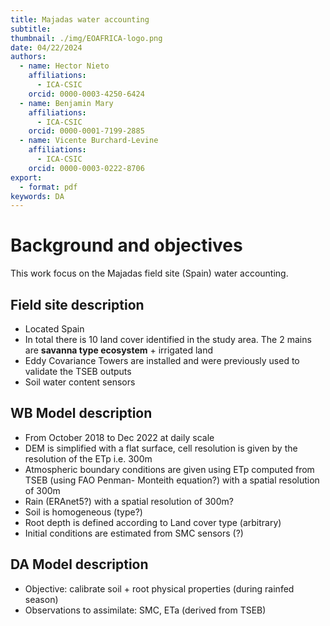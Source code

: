 ```yaml
---
title: Majadas water accounting
subtitle: 
thumbnail: ./img/EOAFRICA-logo.png
date: 04/22/2024
authors:
  - name: Hector Nieto
    affiliations:
      - ICA-CSIC
    orcid: 0000-0003-4250-6424
  - name: Benjamin Mary
    affiliations:
      - ICA-CSIC
    orcid: 0000-0001-7199-2885
  - name: Vicente Burchard-Levine
    affiliations:
      - ICA-CSIC
    orcid: 0000-0003-0222-8706
export: 
  - format: pdf
keywords: DA
---
```


# Background and objectives

This work focus on the Majadas field site (Spain) water accounting. 

## Field site description
- Located Spain
- In total there is 10 land cover identified in the study area. The 2 mains are **savanna type ecosystem** + irrigated land
- Eddy Covariance Towers are installed and were previously used to validate the TSEB outputs 
- Soil water content sensors 

## WB Model description
- From October 2018 to Dec 2022 at daily scale
- DEM is simplified with a flat surface, cell resolution is given by the resolution of the ETp i.e. 300m
- Atmospheric boundary conditions are given using ETp computed from TSEB (using  FAO Penman- Monteith equation?) with a spatial resolution of 300m
- Rain (ERAnet5?) with a spatial resolution of 300m?
- Soil is homogeneous (type?)
- Root depth is defined according to Land cover type (arbitrary)
- Initial conditions are estimated from SMC sensors (?)

## DA Model description
- Objective: calibrate soil + root physical properties (during rainfed season)
- Observations to assimilate: SMC, ETa (derived from TSEB)

